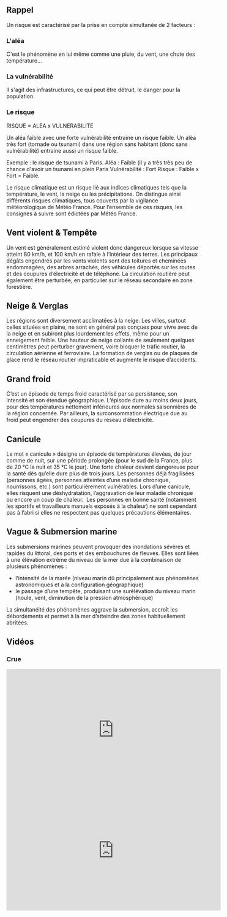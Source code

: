 

## Rappel

Un risque est caractérisé par la prise en compte simultanée de 2 facteurs : 

### L'aléa

C'est le phénomène en lui même comme une pluie, du vent, une chute des température... 

### La vulnérabilité 

Il s'agit des infrastructures, ce qui peut être détruit, le danger pour la population. 

### Le risque

RISQUE = ALEA x VULNERABILITE 

Un aléa faible avec une forte vulnérabilité entraine un risque faible. Un aléa très fort (tornade ou tsunami) dans une région sans habitant (donc sans vulnérabilité) entraine aussi un risque faible. 

   Exemple : le risque de tsunami à Paris. 
   Aléa : Faible (il y a très très peu de chance d'avoir un tsunami en plein Paris
   Vulnérabilité : Fort
   Risque : Faible x Fort = Faible. 



Le risque climatique est un risque lié aux indices climatiques tels que la température, le vent, la neige ou les précipitations. On 	distingue ainsi différents risques climatiques, tous couverts par la vigilance météorologique de Météo France. Pour l’ensemble 	de ces risques, les consignes à suivre sont édictées par Météo France.



## Vent violent & Tempête

Un vent est généralement estimé violent donc dangereux lorsque sa vitesse atteint 80 km/h, et 100 km/h en rafale à l’intérieur des terres. Les principaux dégâts engendrés par les vents violents sont des toitures et cheminées endommagées, des arbres arrachés, des véhicules déportés sur les routes et des coupures d’électricité et de téléphone. La circulation routière peut également être perturbée, en particulier sur le réseau secondaire en zone forestière.

## Neige & Verglas 

Les régions sont diversement acclimatées à la neige. Les villes, surtout celles situées en plaine, ne sont en général pas conçues pour vivre avec de la neige et en subiront plus lourdement les effets, même pour un enneigement faible.
Une hauteur de neige collante de seulement quelques centimètres peut perturber gravement, voire bloquer le trafic routier, la circulation aérienne et ferroviaire. La formation de verglas ou de plaques de glace rend le réseau routier impraticable et augmente le risque d’accidents.

## Grand froid

C’est un épisode de temps froid caractérisé par sa persistance, son intensité et son étendue géographique. L’épisode dure au moins deux jours, pour des températures nettement inférieures aux normales saisonnières de la région concernée. Par ailleurs, la surconsommation électrique due au froid peut engendrer des coupures du réseau d’électricité.

## Canicule

Le mot « canicule » désigne un épisode de températures élevées, de jour comme de nuit, sur une période prolongée (pour le sud de la France, plus de 20 °C la nuit et 35 °C le jour). Une forte chaleur devient dangereuse pour la santé dès qu’elle dure plus de trois jours. Les personnes déjà fragilisées (personnes âgées, personnes atteintes d’une maladie chronique, nourrissons, etc.) sont particulièrement vulnérables. Lors d’une canicule, elles risquent une déshydratation, l’aggravation de leur maladie chronique ou encore un coup de chaleur.  Les personnes en bonne santé (notamment les sportifs et travailleurs manuels exposés à la chaleur) ne sont cependant pas à l’abri si elles ne respectent pas quelques précautions élémentaires.

## Vague & Submersion marine

Les submersions marines peuvent provoquer des inondations sévères et rapides du littoral, des ports et des embouchures de fleuves. Elles sont liées à une élévation extrême du niveau de la mer due à la combinaison de plusieurs phénomènes :

* l’intensité de la marée (niveau marin dû principalement aux phénomènes astronomiques et à la configuration géographique)
* le passage d’une tempête, produisant une surélévation du niveau marin (houle, vent, diminution de la pression atmosphérique)

La simultanéité des phénomènes aggrave la submersion, accroît les débordements et permet à la mer d’atteindre des zones habituellement abritées.

## Vidéos

### Crue 

<iframe width="560" height="315" src="https://www.youtube.com/embed/jgWbYDUm-ME" frameborder="0" allow="accelerometer; autoplay; clipboard-write; encrypted-media; gyroscope; picture-in-picture" allowfullscreen></iframe>
<iframe width="560" height="315" src="https://www.youtube.com/embed/2Rfuoylv34k" frameborder="0" allow="accelerometer; autoplay; clipboard-write; encrypted-media; gyroscope; picture-in-picture" allowfullscreen></iframe>

